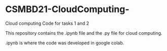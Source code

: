 # CSMBD21-CloudComputing-
Cloud computing Code for tasks 1 and 2

This repository contains the .ipynb file and the .py file for cloud computing.

.ipynb is where the code was developed in google colab.

